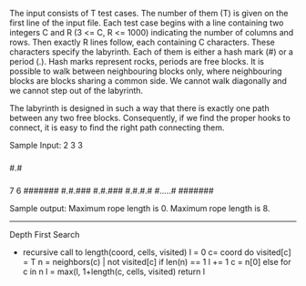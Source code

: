 The input consists of T test cases. The number of them (T) is given on the first line of the input file. Each test case begins with a line containing two integers C and R (3 <= C, R <= 1000) indicating the number of columns and rows. Then exactly R lines follow, each containing C characters. These characters specify the labyrinth. Each of them is either a hash mark (#) or a period (.). Hash marks represent rocks, periods are free blocks. It is possible to walk between neighbouring blocks only, where neighbouring blocks are blocks sharing a common side. We cannot walk diagonally and we cannot step out of the labyrinth.

The labyrinth is designed in such a way that there is exactly one path between any two free blocks. Consequently, if we find the proper hooks to connect, it is easy to find the right path connecting them.


Sample Input:
2
3 3
###
#.#
###
7 6
#######
#.#.###
#.#.###
#.#.#.#
#.....#
#######

Sample output:
Maximum rope length is 0.
Maximum rope length is 8.

----
Depth First Search

- recursive call to length(coord, cells, visited)
    l = 0
    c= coord
    do
        visited[c] = T
        n = neighbors(c) | not visited[c]
        if len(n) == 1
            l += 1
            c = n[0]
        else
            for c in n
                l = max(l, 1+length(c, cells, visited)
    return l
